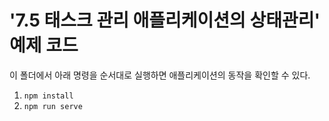 # '7.5 태스크 관리 애플리케이션의 상태관리' 예제 코드

이 폴더에서 아래 명령을 순서대로 실행하면 애플리케이션의 동작을 확인할 수 있다.

1. `npm install`
2. `npm run serve`

